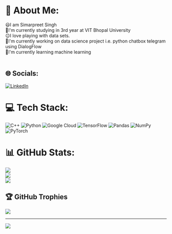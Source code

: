 # 💫 About Me:
😃I am Simarpreet Singh<br>📗I'm currently studying in 3rd year at VIT Bhopal University<br>😉I love playing with data sets.<br>📍I'm currently working on data science project i.e. python chatbox telegram using  DialogFlow<br>📐I'm currently learning machine learning <br><br> 


## 🌐 Socials:
[![LinkedIn](https://img.shields.io/badge/LinkedIn-%230077B5.svg?logo=linkedin&logoColor=white)](https://linkedin.com/in/https://www.linkedin.com/in/simar-dhami-8b77a5215/) 

# 💻 Tech Stack:
![C++](https://img.shields.io/badge/c-%2300599C.svg?style=for-the-badge&logo=c&logoColor=white) ![Python](https://img.shields.io/badge/python-3670A0?style=for-the-badge&logo=python&logoColor=ffdd54) ![Google Cloud](https://img.shields.io/badge/Google%20Cloud-%234285F4.svg?style=for-the-badge&logo=google-cloud&logoColor=white) ![TensorFlow](https://img.shields.io/badge/TensorFlow-%23FF6F00.svg?style=for-the-badge&logo=TensorFlow&logoColor=white) ![Pandas](https://img.shields.io/badge/pandas-%23150458.svg?style=for-the-badge&logo=pandas&logoColor=white) ![NumPy](https://img.shields.io/badge/numpy-%23013243.svg?style=for-the-badge&logo=numpy&logoColor=white) ![PyTorch](https://img.shields.io/badge/PyTorch-%23EE4C2C.svg?style=for-the-badge&logo=PyTorch&logoColor=white)
# 📊 GitHub Stats:
![](https://github-readme-stats.vercel.app/api?username=SimarDhami&theme=algolia&hide_border=false&include_all_commits=false&count_private=false)<br/>
![](https://github-readme-streak-stats.herokuapp.com/?user=SimarDhami&theme=algolia&hide_border=false)<br/>
![](https://github-readme-stats.vercel.app/api/top-langs/?username=SimarDhami&theme=algolia&hide_border=false&include_all_commits=false&count_private=false&layout=compact)

## 🏆 GitHub Trophies
![](https://github-profile-trophy.vercel.app/?username=SimarDhami&theme=radical&no-frame=false&no-bg=true&margin-w=4)

---
[![](https://visitcount.itsvg.in/api?id=SimarDhami&icon=0&color=0)](https://visitcount.itsvg.in)

<!-- Proudly created with GPRM ( https://gprm.itsvg.in ) -->
